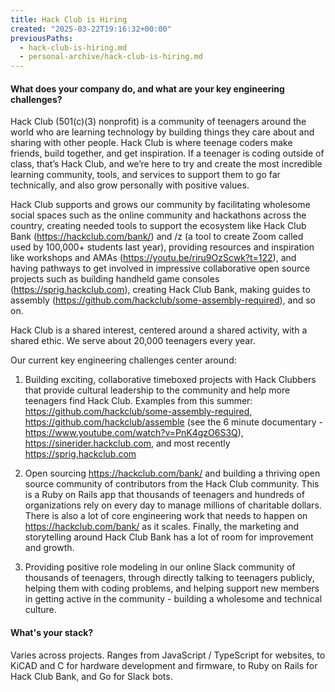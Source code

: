 ```yaml
---
title: Hack Club is Hiring
created: "2025-03-22T19:16:32+00:00"
previousPaths:
  - hack-club-is-hiring.md
  - personal-archive/hack-club-is-hiring.md
---
```

 

#### What does your company do, and what are your key engineering challenges?

Hack Club (501(c)(3) nonprofit) is a community of teenagers around the world who are learning technology by building things they care about and sharing with other people. Hack Club is where teenage coders make friends, build together, and get inspiration. If a teenager is coding outside of class, that’s Hack Club, and we’re here to try and create the most incredible learning community, tools, and services to support them to go far technically, and also grow personally with positive values.

Hack Club supports and grows our community by facilitating wholesome social spaces such as the online community and hackathons across the country, creating needed tools to support the ecosystem like Hack Club Bank (https://hackclub.com/bank/) and /z (a tool to create Zoom called used by 100,000+ students last year), providing resources and inspiration like workshops and AMAs (https://youtu.be/riru9OzScwk?t=122), and having pathways to get involved in impressive collaborative open source projects such as building handheld game consoles (https://sprig.hackclub.com), creating Hack Club Bank, making guides to assembly (https://github.com/hackclub/some-assembly-required), and so on.

Hack Club is a shared interest, centered around a shared activity, with a shared ethic. We serve about 20,000 teenagers every year.

Our current key engineering challenges center around:

1. Building exciting, collaborative timeboxed projects with Hack Clubbers that provide cultural leadership to the community and help more teenagers find Hack Club. Examples from this summer: https://github.com/hackclub/some-assembly-required, https://github.com/hackclub/assemble (see the 6 minute documentary - https://www.youtube.com/watch?v=PnK4gzO6S3Q), https://sinerider.hackclub.com, and most recently https://sprig.hackclub.com

2. Open sourcing https://hackclub.com/bank/ and building a thriving open source community of contributors from the Hack Club community. This is a Ruby on Rails app that thousands of teenagers and hundreds of organizations rely on every day to manage millions of charitable dollars. There is also a lot of core engineering work that needs to happen on https://hackclub.com/bank/ as it scales. Finally, the marketing and storytelling around Hack Club Bank has a lot of room for improvement and growth.

3. Providing positive role modeling in our online Slack community of thousands of teenagers, through directly talking to teenagers publicly, helping them with coding problems, and helping support new members in getting active in the community - building a wholesome and technical culture.

#### What's your stack?

Varies across projects. Ranges from JavaScript / TypeScript for websites, to KiCAD and C for hardware development and firmware, to Ruby on Rails for Hack Club Bank, and Go for Slack bots.